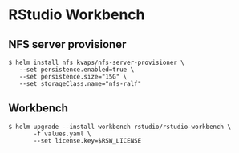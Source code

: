 # RStudio Workbench

## NFS server provisioner

```
$ helm install nfs kvaps/nfs-server-provisioner \
   --set persistence.enabled=true \
   --set persistence.size="15G" \
   --set storageClass.name="nfs-ralf"
```


## Workbench

```
$ helm upgrade --install workbench rstudio/rstudio-workbench \
       -f values.yaml \
       --set license.key=$RSW_LICENSE
```
